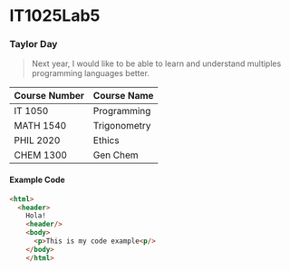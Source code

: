# IT1025Lab5

### Taylor Day
>Next year, I would like to be able to learn and understand multiples programming languages better.

Course Number | Course Name
--------- | -------
IT 1050 | Programming
MATH 1540 | Trigonometry
PHIL 2020 | Ethics
CHEM 1300 | Gen Chem

#### Example Code
```html
<html>
  <header>
    Hola!
    <header/>
    <body> 
      <p>This is my code example<p/>
    </body>
    </html>
